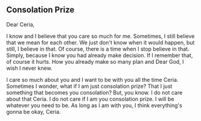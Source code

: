 ## Consolation Prize

Dear Ceria,

I know and I believe that you care so much for me. Sometimes, I still believe that we mean for each other.
We just don't know when it would happen, but still, I believe in that.
Of course, there is a time when I stop believe in that. Simply, because I know you had already make decision.
If I remember that, of course it hurts. How you already make so many plan and Dear God, I wish I never knew.

I care so much about you and I want to be with you all the time Ceria. Sometimes I wonder, what if I am just consolation prize?
That I just something that becomes you consolation? But, you know. I do not care about that Ceria. I do not care if I am you consolation prize.
I will be whatever you need to be. As long as I am with you, I think everything's gonna be okay, Ceria.
